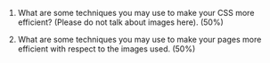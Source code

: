 1. What are some techniques you may use to make your CSS more efficient? (Please do not talk about images here). (50%)

1. What are some techniques you may use to make your pages more efficient with respect to the images used.  (50%)